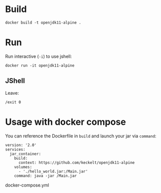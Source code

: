 # Build
```
docker build -t openjdk11-alpine .
```


# Run
Run interactive (`-i`) to use jshell:
```
docker run -it openjdk11-alpine
```
## JShell
Leave:
```
/exit 0
```

# Usage with docker compose
You can reference the Dockerfile in `build` and launch your jar via `command`:
```
version: '2.0'
services:
  jar_container:
    build:
      context: https://github.com/keckelt/openjdk11-alpine
    volumes:
      - './hello_world.jar:/Main.jar'
    command: java -jar /Main.jar
```
docker-compose.yml
